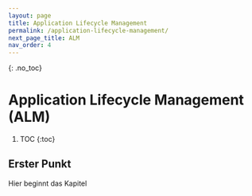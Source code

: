 ```yaml
---
layout: page
title: Application Lifecycle Management
permalink: /application-lifecycle-management/
next_page_title: ALM
nav_order: 4
---
```


{: .no_toc}
# Application Lifecycle Management (ALM)

1. TOC
{:toc}

## Erster Punkt 

Hier beginnt das Kapitel